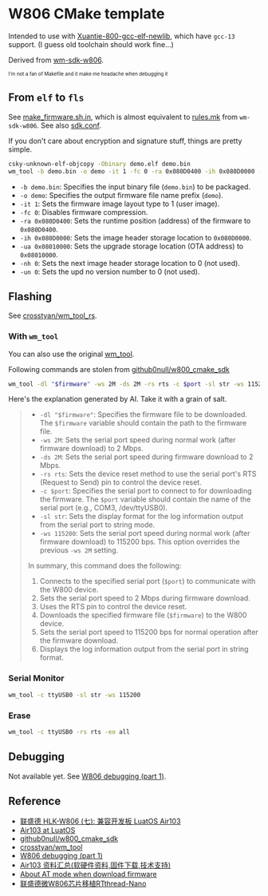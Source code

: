 # W806 CMake template

Intended to use with [Xuantie-800-gcc-elf-newlib](https://github.com/crosstyan/Xuantie-800-gcc-elf-newlib-prebuilt),
which have `gcc-13` support. (I guess old toolchain should work fine...)

Derived from [wm-sdk-w806](https://github.com/IOsetting/wm-sdk-w806).

<sup><sub>I'm not a fan of Makefile and it make me headache when debugging it</sub></sup>

## From `elf` to `fls`

See [make_firmware.sh.in](https://github.com/github0null/w800_cmake_sdk/blob/master/tools/make_firmware.sh.in), which is almost equivalent to [rules.mk](https://github.com/IOsetting/wm-sdk-w806/blob/03b0f7fec247b05e16b5abb8c2310958f07114e9/tools/W806/rules.mk#L79-L103) from `wm-sdk-w806`.
See also [sdk.conf](https://github.com/github0null/w800_cmake_sdk/blob/e8d91ca604f0b623d9097273bdb69ebaf47785ee/sdk.conf#L18-L23).

If you don't care about encryption and signature stuff, things are pretty simple.

```bash
csky-unknown-elf-objcopy -Obinary demo.elf demo.bin
wm_tool -b demo.bin -o demo -it 1 -fc 0 -ra 0x080D0400 -ih 0x080D0000 -ua 0x08010000 -nh 0 -un 0
```

- `-b demo.bin`: Specifies the input binary file (`demo.bin`) to be packaged.
- `-o demo`: Specifies the output firmware file name prefix (`demo`).
- `-it 1`: Sets the firmware image layout type to 1 (user image).
- `-fc 0`: Disables firmware compression.
- `-ra 0x080D0400`: Sets the runtime position (address) of the firmware to `0x080D0400`.
- `-ih 0x080D0000`: Sets the image header storage location to `0x080D0000`.
- `-ua 0x08010000`: Sets the upgrade storage location (OTA address) to `0x08010000`.
- `-nh 0`: Sets the next image header storage location to 0 (not used).
- `-un 0`: Sets the upd no version number to 0 (not used).

## Flashing

See [crosstyan/wm_tool_rs](https://github.com/crosstyan/wm_tool_rs). 

### With `wm_tool`

You can also use the original [wm_tool](https://github.com/crosstyan/wm_tool).

Following commands are stolen from [github0null/w800_cmake_sdk](https://github.com/github0null/w800_cmake_sdk/blob/e8d91ca604f0b623d9097273bdb69ebaf47785ee/tools/flash_firmware.sh.in#L43C1-L43C76)

```bash
wm_tool -dl "$firmware" -ws 2M -ds 2M -rs rts -c $port -sl str -ws 115200
```

Here's the explanation generated by AI. Take it with a grain of salt.

<blockquote>

- `-dl "$firmware"`: Specifies the firmware file to be downloaded. The `$firmware` variable should contain the path to the firmware file.
- `-ws 2M`: Sets the serial port speed during normal work (after firmware download) to 2 Mbps.
- `-ds 2M`: Sets the serial port speed during firmware download to 2 Mbps.
- `-rs rts`: Sets the device reset method to use the serial port's RTS (Request to Send) pin to control the device reset.
- `-c $port`: Specifies the serial port to connect to for downloading the firmware. The `$port` variable should contain the name of the serial port (e.g., COM3, /dev/ttyUSB0).
- `-sl str`: Sets the display format for the log information output from the serial port to string mode.
- `-ws 115200`: Sets the serial port speed during normal work (after firmware download) to 115200 bps. This option overrides the previous `-ws 2M` setting.

In summary, this command does the following:

1. Connects to the specified serial port (`$port`) to communicate with the W800 device.
2. Sets the serial port speed to 2 Mbps during firmware download.
3. Uses the RTS pin to control the device reset.
4. Downloads the specified firmware file (`$firmware`) to the W800 device.
5. Sets the serial port speed to 115200 bps for normal operation after the firmware download.
6. Displays the log information output from the serial port in string format.

</blockquote>

### Serial Monitor

```bash
wm_tool -c ttyUSB0 -sl str -ws 115200
```

### Erase

```bash
wm_tool -c ttyUSB0 -rs rts -eo all
```

## Debugging

Not available yet. See [W806 debugging (part 1)](https://www.blaatschaap.be/w806-debugging-part-1/).

## Reference

- [联盛德 HLK-W806 (七): 兼容开发板 LuatOS Air103](https://www.cnblogs.com/milton/p/15676414.html)
- [Air103 at LuatOS](https://wiki.luatos.com/chips/air103/index.html)
- [github0null/w800_cmake_sdk](https://github.com/github0null/w800_cmake_sdk)
- [crosstyan/wm_tool](https://github.com/crosstyan/wm_tool)
- [W806 debugging (part 1)](https://www.blaatschaap.be/w806-debugging-part-1/)
- [Air103 资料汇总(软硬件资料,固件下载,技术支持)](https://doc.openluat.com/article/3674)
- [About AT mode when download firmware](https://github.com/IOsetting/wm-sdk-w806/blob/03b0f7fec247b05e16b5abb8c2310958f07114e9/platform/component/auto_dl/auto_dl.c#L26-L31)
- [联盛德微W806芯片移植RTthread-Nano](https://www.cnblogs.com/BlogsOfLei/p/15674854.html)
